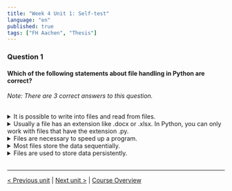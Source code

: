 ```yaml
---
title: "Week 4 Unit 1: Self-test"
language: "en"
published: true
tags: ["FH Aachen", "Thesis"]
---
```


### Question 1

#### Which of the following statements about file handling in Python are correct?

*Note: There are 3 correct answers to this question.*

<br>

<details>
	<summary>It is possible to write into files and read from files.</summary>
	✅
</details>


<details>
	<summary>Usually a file has an extension like .docx or .xlsx. In Python, you can only work with files that have the extension .py.</summary>
	❌
</details>


<details>
	<summary>Files are necessary to speed up a program.</summary>
	❌
</details>


<details>
	<summary>Most files store the data sequentially.</summary>
	✅
</details>


<details>
	<summary>Files are used to store data persistently.</summary>
	✅
</details>

<br>

---

[< Previous unit](/teaching/python-mooc/week4_unit1_motivation) | [Next unit >](/teaching/python-mooc/week4_unit2_open_files) |
[Course Overview](/teaching/python-mooc)